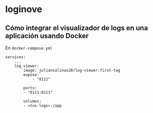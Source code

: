 # loginove

## Cómo integrar el visualizador de logs en una aplicación usando Docker
En `docker-compose.yml`
```docker
services:
    ...
    log_viewer:
        image: juliansalinas20/log-viewer:first-tag
        expose:
            - "8111"

        ports:
        - "8111:8111"

        volumes:
        - <tus-logs>:/app
```